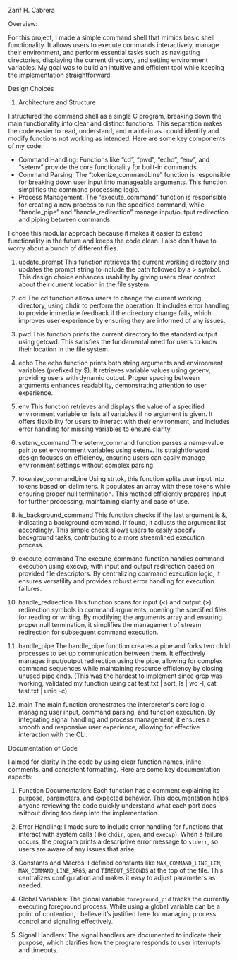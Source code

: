 Zarif H. Cabrera

Overview: 

For this project, I made a simple command shell that mimics basic shell functionality. It allows users to execute commands interactively, manage their environment, and perform essential tasks such as navigating directories, displaying the current directory, and setting environment variables. My goal was to build an intuitive and efficient tool while keeping the implementation straightforward.

Design Choices

1. Architecture and Structure

I structured the command shell as a single C program, breaking down the main functionality into clear and distinct functions. This separation makes the code easier to read, understand, and maintain as I could identify and modify functions not working as intended. Here are some key components of my code:

-  Command Handling: Functions like “cd”, “pwd”, “echo”, “env”, and “setenv” provide the core functionality for built-in commands.
- Command Parsing: The “tokenize_commandLine” function is responsible for breaking down user input into manageable arguments. This function simplifies the command processing logic.
- Process Management: The “execute_command” function is responsible for creating a new process to run the specified command, while “handle_pipe” and “handle_redirection” manage input/output redirection and piping between commands.

I chose this modular approach because it makes it easier to extend functionality in the future and keeps the code clean. I also don’t have to worry about a bunch of different files.

1. update_prompt
This function retrieves the current working directory and updates the prompt string to include the path followed by a > symbol. This design choice enhances usability by giving users clear context about their current location in the file system.

2. cd
The cd function allows users to change the current working directory, using chdir to perform the operation. It includes error handling to provide immediate feedback if the directory change fails, which improves user experience by ensuring they are informed of any issues.

3. pwd
This function prints the current directory to the standard output using getcwd. This satisfies the fundamental need for users to know their location in the file system.

4. echo
The echo function prints both string arguments and environment variables (prefixed by $). It retrieves variable values using getenv, providing users with dynamic output. Proper spacing between arguments enhances readability, demonstrating attention to user experience.

5. env
This function retrieves and displays the value of a specified environment variable or lists all variables if no argument is given. It offers flexibility for users to interact with their environment, and includes error handling for missing variables to ensure clarity.

6. setenv_command
The setenv_command function parses a name-value pair to set environment variables using setenv. Its straightforward design focuses on efficiency, ensuring users can easily manage environment settings without complex parsing.

7. tokenize_commandLine
Using strtok, this function splits user input into tokens based on delimiters. It populates an array with these tokens while ensuring proper null termination. This method efficiently prepares input for further processing, maintaining clarity and ease of use.

8. is_background_command
This function checks if the last argument is &, indicating a background command. If found, it adjusts the argument list accordingly. This simple check allows users to easily specify background tasks, contributing to a more streamlined execution process.

9. execute_command
The execute_command function handles command execution using execvp, with input and output redirection based on provided file descriptors. By centralizing command execution logic, it ensures versatility and provides robust error handling for execution failures.

10. handle_redirection
This function scans for input (<) and output (>) redirection symbols in command arguments, opening the specified files for reading or writing. By modifying the arguments array and ensuring proper null termination, it simplifies the management of stream redirection for subsequent command execution.

11. handle_pipe
The handle_pipe function creates a pipe and forks two child processes to set up communication between them. It effectively manages input/output redirection using the pipe, allowing for complex command sequences while maintaining resource efficiency by closing unused pipe ends. (This was the hardest to implement since grep was working, validated my function using cat test.txt | sort, ls | wc -l, cat test.txt | uniq -c)

12. main
The main function orchestrates the interpreter's core logic, managing user input, command parsing, and function execution. By integrating signal handling and process management, it ensures a smooth and responsive user experience, allowing for effective interaction with the CLI. 

Documentation of Code

I aimed for clarity in the code by using clear function names, inline comments, and consistent formatting. Here are some key documentation aspects:

1. Function Documentation: Each function has a comment explaining its purpose, parameters, and expected behavior. This documentation helps anyone reviewing the code quickly understand what each part does without diving too deep into the implementation.

2. Error Handling: I made sure to include error handling for functions that interact with system calls (like `chdir`, `open`, and `execvp`). When a failure occurs, the program prints a descriptive error message to `stderr`, so users are aware of any issues that arise.

3. Constants and Macros: I defined constants like `MAX_COMMAND_LINE_LEN`, `MAX_COMMAND_LINE_ARGS`, and `TIMEOUT_SECONDS` at the top of the file. This centralizes configuration and makes it easy to adjust parameters as needed.

4. Global Variables: The global variable `foreground_pid` tracks the currently executing foreground process. While using a global variable can be a point of contention, I believe it’s justified here for managing process control and signaling effectively.

5. Signal Handlers: The signal handlers are documented to indicate their purpose, which clarifies how the program responds to user interrupts and timeouts.

